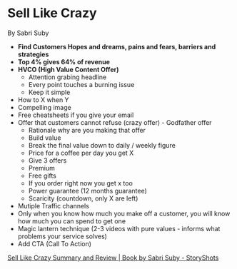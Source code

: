 # Sell Like Crazy

By Sabri Suby

- **Find Customers Hopes and dreams, pains and fears, barriers and strategies**
- **Top 4% gives 64% of revenue**
- **HVCO (High Value Content Offer)**
  - Attention grabing headline
  - Every point touches a burning issue
  - Keep it simple
- How to X when Y
- Compelling image
- Free cheatsheets if you give your email
- Offer that customers cannot refuse (crazy offer) - Godfather offer
  - Rationale why are you making that offer
  - Build value
  - Break the final value down to daily / weekly figure
  - Price for a coffee per day you get X
  - Give 3 offers
  - Premium
  - Free gifts
  - If you order right now you get x too
  - Power guarantee (12 months guarantee)
  - Scaricity (countdown, only X are left)
- Mutiple Traffic channels
- Only when you know how much you make off a customer, you will know how much you can spend to get one
- Magic lantern technique (2-3 videos with pure values - informs what problems your service solves)
- Add CTA (Call To Action)

[Sell Like Crazy Summary and Review | Book by Sabri Suby - StoryShots](https://www.getstoryshots.com/books/sell-like-crazy-summary/)
